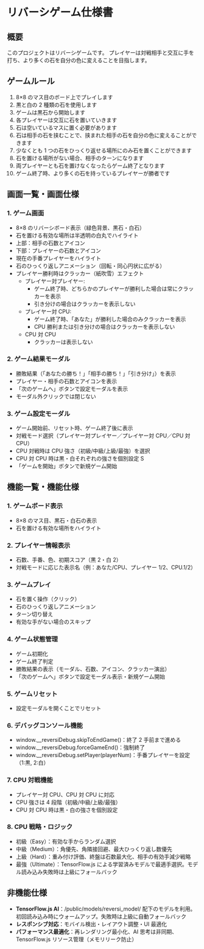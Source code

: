 # リバーシゲーム仕様書

## 概要

このプロジェクトはリバーシゲームです。
プレイヤーは対戦相手と交互に手を打ち、より多くの石を自分の色に変えることを目指します。

## ゲームルール

1. 8×8 のマス目のボード上でプレイします
2. 黒と白の 2 種類の石を使用します
3. ゲームは黒石から開始します
4. 各プレイヤーは交互に石を置いていきます
5. 石は空いているマスに置く必要があります
6. 石は相手の石を挟むことで、挟まれた相手の石を自分の色に変えることができます
7. 少なくとも 1 つの石をひっくり返せる場所にのみ石を置くことができます
8. 石を置ける場所がない場合、相手のターンになります
9. 両プレイヤーとも石を置けなくなったらゲーム終了となります
10. ゲーム終了時、より多くの石を持っているプレイヤーが勝者です

## 画面一覧・画面仕様

### 1. ゲーム画面

- 8×8 のリバーシボード表示（緑色背景、黒石・白石）
- 石を置ける有効な場所は半透明の白丸でハイライト
- 上部：相手の石数とアイコン
- 下部：プレイヤーの石数とアイコン
- 現在の手番プレイヤーをハイライト
- 石のひっくり返しアニメーション（回転・同心円状に広がる）
- プレイヤー勝利時はクラッカー（紙吹雪）エフェクト
  - プレイヤー対プレイヤー:
    - ゲーム終了時、どちらかのプレイヤーが勝利した場合は常にクラッカーを表示
    - 引き分けの場合はクラッカーを表示しない
  - プレイヤー対 CPU:
    - ゲーム終了時、「あなた」が勝利した場合のみクラッカーを表示
    - CPU 勝利または引き分けの場合はクラッカーを表示しない
  - CPU 対 CPU
    - クラッカーは表示しない

### 2. ゲーム結果モーダル

- 勝敗結果（「あなたの勝ち！」「相手の勝ち！」「引き分け」）を表示
- プレイヤー・相手の石数とアイコンを表示
- 「次のゲームへ」ボタンで設定モーダルを表示
- モーダル外クリックでは閉じない

### 3. ゲーム設定モーダル

- ゲーム開始前、リセット時、ゲーム終了後に表示
- 対戦モード選択（プレイヤー対プレイヤー／プレイヤー対 CPU／CPU 対 CPU）
- CPU 対戦時は CPU 強さ（初級/中級/上級/最強）を選択
- CPU 対 CPU 時は黒・白それぞれの強さを個別設定 S
- 「ゲームを開始」ボタンで新規ゲーム開始

## 機能一覧・機能仕様

### 1. ゲームボード表示

- 8×8 のマス目、黒石・白石の表示
- 石を置ける有効な場所をハイライト

### 2. プレイヤー情報表示

- 石数、手番、色、初期スコア（黒 2・白 2）
- 対戦モードに応じた表示名（例：あなた/CPU、プレイヤー 1/2、CPU.1/2）

### 3. ゲームプレイ

- 石を置く操作（クリック）
- 石のひっくり返しアニメーション
- ターン切り替え
- 有効な手がない場合のスキップ

### 4. ゲーム状態管理

- ゲーム初期化
- ゲーム終了判定
- 勝敗結果の表示（モーダル、石数、アイコン、クラッカー演出）
- 「次のゲームへ」ボタンで設定モーダル表示・新規ゲーム開始

### 5. ゲームリセット

- 設定モーダルを開くことでリセット

### 6. デバッグコンソール機能

- window.\_\_reversiDebug.skipToEndGame()：終了 2 手前まで進める
- window.\_\_reversiDebug.forceGameEnd()：強制終了
- window.\_\_reversiDebug.setPlayer(playerNum)：手番プレイヤーを設定（1:黒, 2:白）

### 7. CPU 対戦機能

- プレイヤー対 CPU、CPU 対 CPU に対応
- CPU 強さは 4 段階（初級/中級/上級/最強）
- CPU 対 CPU 時は黒・白の強さを個別設定

### 8. CPU 戦略・ロジック

- 初級（Easy）：有効な手からランダム選択
- 中級（Medium）：角優先、角隣接回避、最大ひっくり返し数優先
- 上級（Hard）：重み付け評価、終盤は石数最大化、相手の有効手減少戦略
- 最強（Ultimate）：TensorFlow.js による学習済みモデルで最適手選択。モデル読み込み失敗時は上級にフォールバック

## 非機能仕様

- **TensorFlow.js AI**：/public/models/reversi_model/ 配下のモデルを利用。初回読み込み時にウォームアップ。失敗時は上級に自動フォールバック
- **レスポンシブ対応**：モバイル検出・レイアウト調整・UI 最適化
- **パフォーマンス最適化**：再レンダリング最小化、AI 思考は非同期、TensorFlow.js リソース管理（メモリリーク防止）
